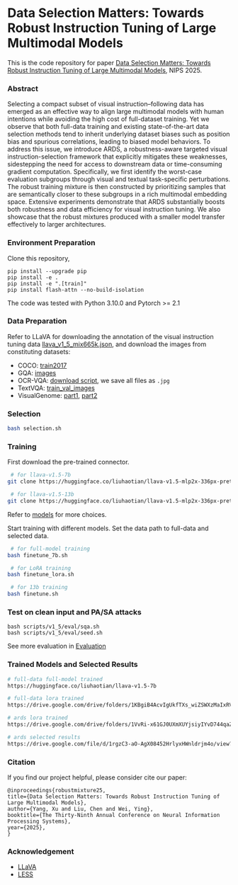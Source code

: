 
# Data Selection Matters: Towards Robust Instruction Tuning of Large Multimodal Models

This is the code repository for paper [Data Selection Matters: Towards Robust Instruction
Tuning of Large Multimodal Models](https://openreview.net/forum?id=5CFhUQCmkW), NIPS 2025.

###  Abstract
Selecting a compact subset of visual instruction–following data has emerged as an effective way to align large multimodal models with human intentions while avoiding the high cost of full-dataset training. Yet we observe that both full-data training and existing state-of-the-art data selection methods tend to inherit underlying dataset biases such as position bias and spurious correlations, leading to biased model behaviors. To address this issue, we introduce ARDS, a robustness-aware targeted visual instruction-selection framework that explicitly mitigates these weaknesses, sidestepping the need for access to downstream data or time-consuming gradient computation. Specifically, we first identify the worst-case evaluation subgroups through visual and textual task-specific perturbations. The robust training  mixture is then constructed by prioritizing samples that are semantically closer to  these subgroups in a rich multimodal embedding space. Extensive experiments demonstrate that ARDS substantially boosts both robustness and data efficiency for  visual instruction tuning. We also showcase that the robust mixtures produced with  a smaller model transfer effectively to larger architectures.



### Environment Preparation
Clone this repository,
```
pip install --upgrade pip
pip install -e .
pip install -e ".[train]"
pip install flash-attn --no-build-isolation
```
The code was tested with Python 3.10.0 and Pytorch >= 2.1


### Data Preparation
Refer to LLaVA for downloading the annotation of the visual instruction tuning data [llava_v1_5_mix665k.json](https://huggingface.co/datasets/liuhaotian/LLaVA-Instruct-150K/blob/main/llava_v1_5_mix665k.json), and download the images from constituting datasets:

- COCO: [train2017](http://images.cocodataset.org/zips/train2017.zip)
- GQA: [images](https://downloads.cs.stanford.edu/nlp/data/gqa/images.zip)
- OCR-VQA: [download script](https://drive.google.com/drive/folders/1_GYPY5UkUy7HIcR0zq3ZCFgeZN7BAfm_?usp=sharing), we save all files as `.jpg`
- TextVQA: [train_val_images](https://dl.fbaipublicfiles.com/textvqa/images/train_val_images.zip)
- VisualGenome: [part1](https://cs.stanford.edu/people/rak248/VG_100K_2/images.zip), [part2](https://cs.stanford.edu/people/rak248/VG_100K_2/images2.zip)

### Selection
```bash
bash selection.sh
```

### Training
First download the pre-trained connector.
```bash
 # for llava-v1.5-7b
git clone https://huggingface.co/liuhaotian/llava-v1.5-mlp2x-336px-pretrain-vicuna-7b-v1.5

 # for llava-v1.5-13b
git clone https://huggingface.co/liuhaotian/llava-v1.5-mlp2x-336px-pretrain-vicuna-13b-v1.5
```
Refer to [models](docs/MODEL_ZOO.md) for more choices.

Start training with different models. Set the data path to full-data and selected data.
```bash
 # for full-model training
bash finetune_7b.sh

 # for LoRA training
bash finetune_lora.sh

 # for 13b training
bash finetune.sh
```

### Test on clean input and PA/SA attacks
```
bash scripts/v1_5/eval/sqa.sh
bash scripts/v1_5/eval/seed.sh
```
See more evaluation in [Evaluation](docs/Evaluation.md)

### Trained Models and Selected Results
```bash
# full-data full-model trained
https://huggingface.co/liuhaotian/llava-v1.5-7b

# full-data lora trained
https://drive.google.com/drive/folders/1KBgiB4AcvIgUkfTXs_wiZSWXzMaIxRVN?usp=drive_link

# ards lora trained
https://drive.google.com/drive/folders/1VvRi-x61GJ0UXmXUYjsiyIYvD744qaZ2?usp=drive_link

# ards selected results
https://drive.google.com/file/d/1rgzC3-aO-AgX08452HrlyxHWnldrjm4o/view?usp=sharing
```

### Citation
If you find our project helpful, please consider cite our paper:
```
@inproceedings{robustmixture25,
title={Data Selection Matters: Towards Robust Instruction Tuning of Large Multimodal Models},
author={Yang, Xu and Liu, Chen and Wei, Ying},
booktitle={The Thirty-Ninth Annual Conference on Neural Information Processing Systems},
year={2025},
}
```

### Acknowledgement
- [LLaVA](https://github.com/haotian-liu/LLaVA)
- [LESS](https://github.com/princeton-nlp/LESS)
